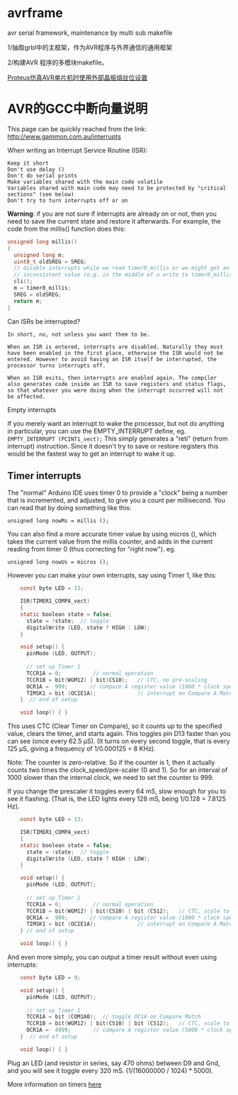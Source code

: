 # avrframe
avr serial framework, maintenance by multi sub makefile

1/抽取grbl中的主框架，作为AVR程序与外界通信的通用框架

2/构建AVR 程序的多模块makefile。

[Proteus仿真AVR单片机时使用外部晶振熔丝位设置](http://www.eeworld.com.cn/mcu/2015/1012/article_22884.html)

# AVR的GCC中断向量说明

This page can be quickly reached from the link: http://www.gammon.com.au/interrupts

When writing an Interrupt Service Routine (ISR):

    Keep it short
    Don't use delay ()
    Don't do serial prints
    Make variables shared with the main code volatile
    Variables shared with main code may need to be protected by "critical sections" (see below)
    Don't try to turn interrupts off or on

**Warning**: if you are not sure if interrupts are already on or not, then you need to save the current state and restore it afterwards. For example, the code from the millis() function does this:

  ```c
  unsigned long millis()
  {
    unsigned long m;
    uint8_t oldSREG = SREG;
    // disable interrupts while we read timer0_millis or we might get an
    // inconsistent value (e.g. in the middle of a write to timer0_millis)
    cli();
    m = timer0_millis;
    SREG = oldSREG;
    return m;
  }
  ```

Can ISRs be interrupted?

    In short, no, not unless you want them to be.

    When an ISR is entered, interrupts are disabled. Naturally they must have been enabled in the first place, otherwise the ISR would not be entered. However to avoid having an ISR itself be interrupted, the processor turns interrupts off.

    When an ISR exits, then interrupts are enabled again. The compiler also generates code inside an ISR to save registers and status flags, so that whatever you were doing when the interrupt occurred will not be affected.

Empty interrupts

  If you merely want an interrupt to wake the processor, but not do anything in particular, you can use the EMPTY_INTERRUPT define, eg.
  `EMPTY_INTERRUPT (PCINT1_vect);`
  This simply generates a "reti" (return from interrupt) instruction. Since it doesn't try to save or restore registers this would be the fastest way to get an interrupt to wake it up.


## Timer interrupts

The "normal" Arduino IDE uses timer 0 to provide a "clock" being a number that is incremented, and adjusted, to give you a count per millisecond. You can read that by doing something like this:

    unsigned long nowMs = millis ();

You can also find a more accurate timer value by using micros (), which takes the current value from the millis counter, and adds in the current reading from timer 0 (thus correcting for "right now"). eg.

    unsigned long nowUs = micros ();

However you can make your own interrupts, say using Timer 1, like this:

```c
    const byte LED = 13;

    ISR(TIMER1_COMPA_vect)
    {
    static boolean state = false;
      state = !state;  // toggle
      digitalWrite (LED, state ? HIGH : LOW);
    }

    void setup() {
      pinMode (LED, OUTPUT);
      
      // set up Timer 1
      TCCR1A = 0;          // normal operation
      TCCR1B = bit(WGM12) | bit(CS10);   // CTC, no pre-scaling
      OCR1A =  999;       // compare A register value (1000 * clock speed)  TOP模式
      TIMSK1 = bit (OCIE1A);             // interrupt on Compare A Match
    }  // end of setup

    void loop() { }
```
This uses CTC (Clear Timer on Compare), so it counts up to the specified value, clears the timer, and starts again. This toggles pin D13 faster than you can see (once every 62.5 µS). (It turns on every second toggle, that is every 125 µS, giving a frequency of 1/0.000125 = 8 KHz).

Note: The counter is zero-relative. So if the counter is 1, then it actually counts two times the clock_speed/pre-scaler (0 and 1). So for an interval of 1000 slower than the internal clock, we need to set the counter to 999.

If you change the prescaler it toggles every 64 mS, slow enough for you to see it flashing. (That is, the LED lights every 128 mS, being 1/0.128 = 7.8125 Hz).

```c
    const byte LED = 13;

    ISR(TIMER1_COMPA_vect)
    {
    static boolean state = false;
      state = !state;  // toggle
      digitalWrite (LED, state ? HIGH : LOW);
    }

    void setup() {
      pinMode (LED, OUTPUT);
      
      // set up Timer 1
      TCCR1A = 0;          // normal operation
      TCCR1B = bit(WGM12) | bit(CS10) | bit (CS12);   // CTC, scale to clock / 1024
      OCR1A =  999;       // compare A register value (1000 * clock speed / 1024)
      TIMSK1 = bit (OCIE1A);             // interrupt on Compare A Match
    } // end of setup

    void loop() { }
```

And even more simply, you can output a timer result without even using interrupts:

```c
    const byte LED = 9;

    void setup() {
      pinMode (LED, OUTPUT);
      
      // set up Timer 1
      TCCR1A = bit (COM1A0);  // toggle OC1A on Compare Match
      TCCR1B = bit(WGM12) | bit(CS10) | bit (CS12);   // CTC, scale to clock / 1024
      OCR1A =  4999;       // compare A register value (5000 * clock speed / 1024)
    }  // end of setup

    void loop() { }
```

Plug an LED (and resistor in series, say 470 ohms) between D9 and Gnd, and you will see it toggle every 320 mS. (1/(16000000 / 1024) * 5000).

More information on timers [here](http://www.avrfreaks.net/index.php?name=PNphpBB2&file=viewtopic&t=50106)
